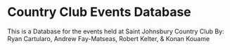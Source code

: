 # Country Club Events Database
This is a Database for the events held at Saint Johnsbury Country Club
By: Ryan Cartularo, Andrew Fay-Matseas, Robert Kelter, & Konan Kouame
